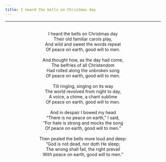 ```yaml
---
title: I heard the bells on Christmas day
---
```


---
<center>
<br/>
I heard the bells on Christmas day<br/>
Their old familiar carols play,<br/>
And wild and sweet the words repeat<br/>
Of peace on earth, good will to men.<br/>
<br/>
And thought how, as the day had come,<br/>
The belfries of all Christendom<br/>
Had rolled along the unbroken song<br/>
Of peace on earth, good will to men.<br/>
<br/>
Till ringing, singing on its way<br/>
The world revolved from night to day,<br/>
A voice, a chime, a chant sublime<br/>
Of peace on earth, good will to men.<br/>
<br/>
And in despair I bowed my head<br/>
“There is no peace on earth,” I said,<br/>
“For hate is strong and mocks the song<br/>
Of peace on earth, good will to men.”<br/>
<br/>
Then pealed the bells more loud and deep:<br/>
“God is not dead, nor doth He sleep;<br/>
The wrong shall fail, the right prevail<br/>
With peace on earth, good will to men.”<br/>

</center>